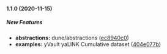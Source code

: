 #### 1.1.0 (2020-11-15)

##### New Features

* **abstractions:**  dune/abstractions ([ec8940c0](https://github.com/sambacha/dune-snippets/commit/ec8940c0a8b515c0e974df85c262813964f5d1f2))
* **examples:**  yVault yaLINK Cumulative dataset ([404e077b](https://github.com/sambacha/dune-snippets/commit/404e077b9320d80ab4c678e91d67840dd8c011d6))

